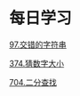 # 每日学习
[97.交错的字符串](src/practice/Solution97.java)

[374.猜数字大小](src/practice/Solution374.java)

[704.二分查找](src/practice/Solution704.java)